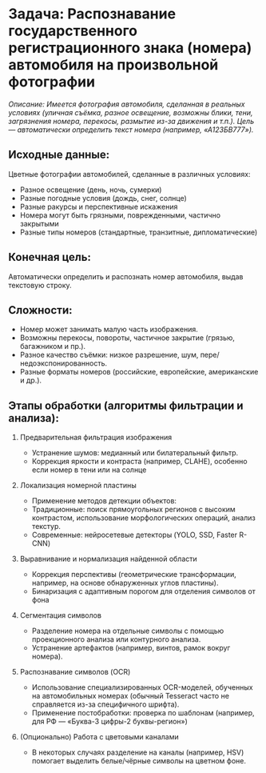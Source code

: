 [//]: # (2. Задача на фильтрацию изображения &#40;должна быть достаточно сложная задача, требующая применения специальных алгоритмов или совокупности алгоритмов&#41;, улучшение характеристик изображения для дальнейшего поиска объектов на нем, например:)

[//]: # (* a&#41; убирание цвета &#40;задается порог или выбирается автоматически&#41;;)

[//]: # (* b&#41; выделение границ, углов изображений;)

[//]: # (* c&#41; повышение яркости, контрастности, резкости и т.д.;)

[//]: # (* d&#41; разделение картинки на разные цветовые каналы;)

[//]: # (* e&#41; убирание, сглаживание шумов &#40;методы медианной фильтрации или еще какие&#41;.)

[//]: # ()

# Задача: Распознавание государственного регистрационного знака (номера) автомобиля на произвольной фотографии

*Описание:
Имеется фотография автомобиля, сделанная в реальных условиях (уличная съёмка, разное освещение, возможны блики, тени, загрязнения номера, перекосы, размытие из-за движения и т.п.). Цель — автоматически определить текст номера (например, «А123БВ777»).*

## Исходные данные:
Цветные фотографии автомобилей, сделанные в различных условиях:
* Разное освещение (день, ночь, сумерки)
* Разные погодные условия (дождь, снег, солнце)
* Разные ракурсы и перспективные искажения
* Номера могут быть грязными, поврежденными, частично закрытыми
* Разные типы номеров (стандартные, транзитные, дипломатические)

## Конечная цель:
Автоматически определить и распознать номер автомобиля, выдав текстовую строку.

## Сложности: 
* Номер может занимать малую часть изображения.
* Возможны перекосы, повороты, частичное закрытие (грязью, багажником и пр.).
* Разное качество съёмки: низкое разрешение, шум, пере/недоэкспонированность.
* Разные форматы номеров (российские, европейские, американские и др.).
     

## Этапы обработки (алгоритмы фильтрации и анализа):
1. Предварительная фильтрация изображения   
   * Устранение шумов: медианный или билатеральный фильтр.  
   * Коррекция яркости и контраста (например, CLAHE), особенно если номер в тени или на солнце

2. Локализация номерной пластины   
   * Применение методов детекции объектов:  
   * Традиционные: поиск прямоугольных регионов с высоким контрастом, использование морфологических операций, анализ текстур.  
   * Современные: нейросетевые детекторы (YOLO, SSD, Faster R-CNN)
         
3. Выравнивание и нормализация найденной области   
   * Коррекция перспективы (геометрические трансформации, например, на основе обнаруженных углов пластины).  
   * Бинаризация с адаптивным порогом для отделения символов от фона

4. Сегментация символов   
   * Разделение номера на отдельные символы с помощью проекционного анализа или контурного анализа.  
   * Устранение артефактов (например, винтов, рамок вокруг номера).
   
5. Распознавание символов (OCR)   
   * Использование специализированных OCR-моделей, обученных на автомобильных номерах (обычный Tesseract часто не справляется из-за специфичного шрифта).  
   * Применение постобработки: проверка по шаблонам (например, для РФ — «Буква-3 цифры-2 буквы-регион»)
     
6. (Опционально) Работа с цветовыми каналами   
   * В некоторых случаях разделение на каналы (например, HSV) помогает выделить белые/чёрные символы на цветном фоне.
     